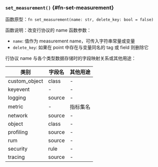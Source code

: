 ### `set_measurement()` {#fn-set-measurement}

函数原型：`fn set_measurement(name: str, delete_key: bool = false)`

函数说明：改变行协议的 name
函数参数：

- `name`: 值作为 measurement name，可传入字符串常量或变量
- `delete_key`: 如果在 point 中存在与变量同名的 tag 或 field 则删除它

行协议 name 与各个类型数据存储时的字段映射关系或其他用途：

| 类别          | 字段名 | 其他用途 |
| -             | -      | -        |
| custom_object | class  | -        |
| keyevent      | -      | -        |
| logging       | source | -        |
| metric        | -      | 指标集名 |
| network       | source | -        |
| object        | class  | -        |
| profiling     | source | -        |
| rum           | source | -        |
| security      | rule   | -        |
| tracing       | source | -        |
